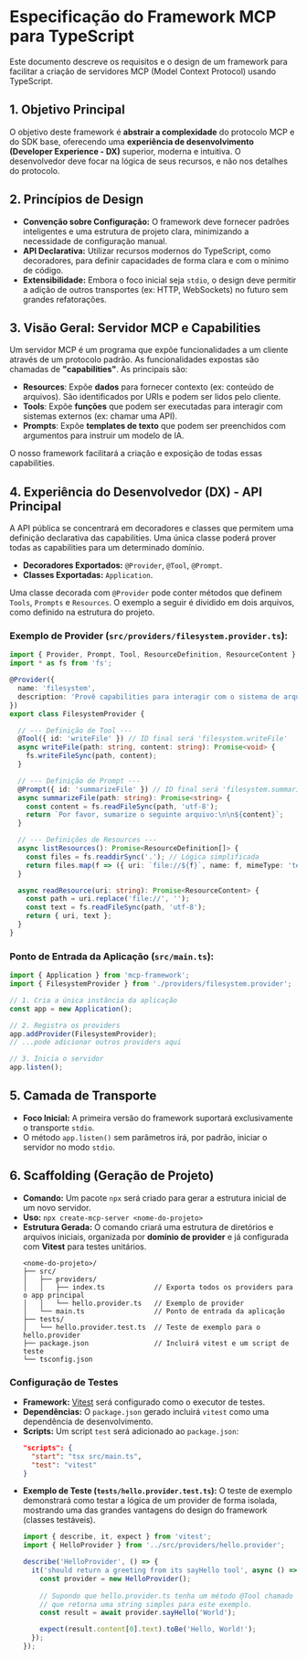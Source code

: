 # Especificação do Framework MCP para TypeScript

Este documento descreve os requisitos e o design de um framework para facilitar a criação de servidores MCP (Model Context Protocol) usando TypeScript.

## 1. Objetivo Principal

O objetivo deste framework é **abstrair a complexidade** do protocolo MCP e do SDK base, oferecendo uma **experiência de desenvolvimento (Developer Experience - DX)** superior, moderna e intuitiva. O desenvolvedor deve focar na lógica de seus recursos, e não nos detalhes do protocolo.

## 2. Princípios de Design

- **Convenção sobre Configuração:** O framework deve fornecer padrões inteligentes e uma estrutura de projeto clara, minimizando a necessidade de configuração manual.
- **API Declarativa:** Utilizar recursos modernos do TypeScript, como decoradores, para definir capacidades de forma clara e com o mínimo de código.
- **Extensibilidade:** Embora o foco inicial seja `stdio`, o design deve permitir a adição de outros transportes (ex: HTTP, WebSockets) no futuro sem grandes refatorações.

## 3. Visão Geral: Servidor MCP e Capabilities

Um servidor MCP é um programa que expõe funcionalidades a um cliente através de um protocolo padrão. As funcionalidades expostas são chamadas de **"capabilities"**. As principais são:

- **Resources**: Expõe **dados** para fornecer contexto (ex: conteúdo de arquivos). São identificados por URIs e podem ser lidos pelo cliente.
- **Tools**: Expõe **funções** que podem ser executadas para interagir com sistemas externos (ex: chamar uma API).
- **Prompts**: Expõe **templates de texto** que podem ser preenchidos com argumentos para instruir um modelo de IA.

O nosso framework facilitará a criação e exposição de todas essas capabilities.

## 4. Experiência do Desenvolvedor (DX) - API Principal

A API pública se concentrará em decoradores e classes que permitem uma definição declarativa das capabilities. Uma única classe poderá prover todas as capabilities para um determinado domínio.

- **Decoradores Exportados:** `@Provider`, `@Tool`, `@Prompt`.
- **Classes Exportadas:** `Application`.

Uma classe decorada com `@Provider` pode conter métodos que definem `Tools`, `Prompts` e `Resources`. O exemplo a seguir é dividido em dois arquivos, como definido na estrutura do projeto.

### Exemplo de Provider (`src/providers/filesystem.provider.ts`):

```typescript
import { Provider, Prompt, Tool, ResourceDefinition, ResourceContent } from 'mcp-framework';
import * as fs from 'fs';

@Provider({
  name: 'filesystem',
  description: 'Provê capabilities para interagir com o sistema de arquivos.'
})
export class FilesystemProvider {

  // --- Definição de Tool ---
  @Tool({ id: 'writeFile' }) // ID final será 'filesystem.writeFile'
  async writeFile(path: string, content: string): Promise<void> {
    fs.writeFileSync(path, content);
  }

  // --- Definição de Prompt ---
  @Prompt({ id: 'summarizeFile' }) // ID final será 'filesystem.summarizeFile'
  async summarizeFile(path: string): Promise<string> {
    const content = fs.readFileSync(path, 'utf-8');
    return `Por favor, sumarize o seguinte arquivo:\n\n${content}`;
  }

  // --- Definições de Resources ---
  async listResources(): Promise<ResourceDefinition[]> {
    const files = fs.readdirSync('.'); // Lógica simplificada
    return files.map(f => ({ uri: `file://${f}`, name: f, mimeType: 'text/plain' }));
  }

  async readResource(uri: string): Promise<ResourceContent> {
    const path = uri.replace('file://', '');
    const text = fs.readFileSync(path, 'utf-8');
    return { uri, text };
  }
}
```

### Ponto de Entrada da Aplicação (`src/main.ts`):

```typescript
import { Application } from 'mcp-framework';
import { FilesystemProvider } from './providers/filesystem.provider';

// 1. Cria a única instância da aplicação
const app = new Application();

// 2. Registra os providers
app.addProvider(FilesystemProvider);
// ...pode adicionar outros providers aqui

// 3. Inicia o servidor
app.listen();
```

## 5. Camada de Transporte

- **Foco Inicial:** A primeira versão do framework suportará exclusivamente o transporte `stdio`.
- O método `app.listen()` sem parâmetros irá, por padrão, iniciar o servidor no modo `stdio`.

## 6. Scaffolding (Geração de Projeto)

- **Comando:** Um pacote `npx` será criado para gerar a estrutura inicial de um novo servidor.
- **Uso:** `npx create-mcp-server <nome-do-projeto>`
- **Estrutura Gerada:** O comando criará uma estrutura de diretórios e arquivos iniciais, organizada por **domínio de provider** e já configurada com **Vitest** para testes unitários.
  ```
  <nome-do-projeto>/
  ├── src/
  │   ├── providers/
  │   │   ├── index.ts            // Exporta todos os providers para o app principal
  │   │   └── hello.provider.ts   // Exemplo de provider
  │   └── main.ts                 // Ponto de entrada da aplicação
  ├── tests/
  │   └── hello.provider.test.ts  // Teste de exemplo para o hello.provider
  ├── package.json                // Incluirá vitest e um script de teste
  └── tsconfig.json
  ```

### Configuração de Testes

- **Framework:** [Vitest](https://vitest.dev/) será configurado como o executor de testes.
- **Dependências:** O `package.json` gerado incluirá `vitest` como uma dependência de desenvolvimento.
- **Scripts:** Um script `test` será adicionado ao `package.json`:
  ```json
  "scripts": {
    "start": "tsx src/main.ts",
    "test": "vitest"
  }
  ```
- **Exemplo de Teste (`tests/hello.provider.test.ts`):** O teste de exemplo demonstrará como testar a lógica de um provider de forma isolada, mostrando uma das grandes vantagens do design do framework (classes testáveis).
  ```typescript
  import { describe, it, expect } from 'vitest';
  import { HelloProvider } from '../src/providers/hello.provider';

  describe('HelloProvider', () => {
    it('should return a greeting from its sayHello tool', async () => {
      const provider = new HelloProvider();
      
      // Supondo que hello.provider.ts tenha um método @Tool chamado sayHello
      // que retorna uma string simples para este exemplo.
      const result = await provider.sayHello('World');

      expect(result.content[0].text).toBe('Hello, World!');
    });
  });
  ```
